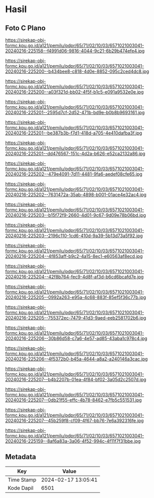 # Hasil

## Foto C Plano

https://sirekap-obj-formc.kpu.go.id/a121/pemilu/pdpr/65/71/02/10/03/6571021003041-20240216-225158--f4991d06-9816-4044-9c21-6b29b474efe4.jpg

https://sirekap-obj-formc.kpu.go.id/a121/pemilu/pdpr/65/71/02/10/03/6571021003041-20240216-225200--b434bee8-c818-4d0e-8852-095c2ced4dc8.jpg

https://sirekap-obj-formc.kpu.go.id/a121/pemilu/pdpr/65/71/02/10/03/6571021003041-20240216-225200--a03f321d-bb02-4f5f-b1c5-e091a9532e0e.jpg

https://sirekap-obj-formc.kpu.go.id/a121/pemilu/pdpr/65/71/02/10/03/6571021003041-20240216-225201--2595d7cf-2d52-471b-bd9e-b0b8b9693161.jpg

https://sirekap-obj-formc.kpu.go.id/a121/pemilu/pdpr/65/71/02/10/03/6571021003041-20240216-225201--be387b3b-f7d1-418d-a705-4e410dafba3f.jpg

https://sirekap-obj-formc.kpu.go.id/a121/pemilu/pdpr/65/71/02/10/03/6571021003041-20240216-225201--dd476567-151c-4d2a-b626-e52ca2132a86.jpg

https://sirekap-obj-formc.kpu.go.id/a121/pemilu/pdpr/65/71/02/10/03/6571021003041-20240216-225202--479e4091-7d11-4481-9fa6-aedef08cfe65.jpg

https://sirekap-obj-formc.kpu.go.id/a121/pemilu/pdpr/65/71/02/10/03/6571021003041-20240216-225202--7631472a-35ab-4898-b001-01ace4e32ac4.jpg

https://sirekap-obj-formc.kpu.go.id/a121/pemilu/pdpr/65/71/02/10/03/6571021003041-20240216-225203--b15f72f9-2660-4d01-9c67-9d09e78b06bd.jpg

https://sirekap-obj-formc.kpu.go.id/a121/pemilu/pdpr/65/71/02/10/03/6571021003041-20240216-225203--2196c110-1cd6-410d-9a39-5b13d73a5f92.jpg

https://sirekap-obj-formc.kpu.go.id/a121/pemilu/pdpr/65/71/02/10/03/6571021003041-20240216-225204--4f853aff-b9c2-4a15-8ec1-e60563af8ecd.jpg

https://sirekap-obj-formc.kpu.go.id/a121/pemilu/pdpr/65/71/02/10/03/6571021003041-20240216-225204--42f8b764-fec9-4d8f-af3d-b6cd6bcafd7e.jpg

https://sirekap-obj-formc.kpu.go.id/a121/pemilu/pdpr/65/71/02/10/03/6571021003041-20240216-225205--0992a263-e95a-4c68-883f-85ef5f36c77b.jpg

https://sirekap-obj-formc.kpu.go.id/a121/pemilu/pdpr/65/71/02/10/03/6571021003041-20240216-225205--755372ec-7479-41d3-9aed-eeb2581702b6.jpg

https://sirekap-obj-formc.kpu.go.id/a121/pemilu/pdpr/65/71/02/10/03/6571021003041-20240216-225206--30b86d58-c7a6-4e57-ad85-43aba1c978c4.jpg

https://sirekap-obj-formc.kpu.go.id/a121/pemilu/pdpr/65/71/02/10/03/6571021003041-20240216-225206--4f5372b0-b45a-4644-a8a2-a240146a3cac.jpg

https://sirekap-obj-formc.kpu.go.id/a121/pemilu/pdpr/65/71/02/10/03/6571021003041-20240216-225207--b4b2207b-01ea-4f84-bf02-3a05d2c2507d.jpg

https://sirekap-obj-formc.kpu.go.id/a121/pemilu/pdpr/65/71/02/10/03/6571021003041-20240216-225207--0db21f55-effc-4b78-8462-e7fb5c551531.jpg

https://sirekap-obj-formc.kpu.go.id/a121/pemilu/pdpr/65/71/02/10/03/6571021003041-20240216-225207--45b259f8-cf09-4f67-bb76-7e6a392316fe.jpg

https://sirekap-obj-formc.kpu.go.id/a121/pemilu/pdpr/65/71/02/10/03/6571021003041-20240216-225159--8af6a83a-3a06-4f52-994c-4f11f7f31bbe.jpg


## Metadata

| Key        | Value               |
| ---------- | ------------------- |
| Time Stamp | 2024-02-17 13:05:41 |
| Kode Dapil | 6501                |



